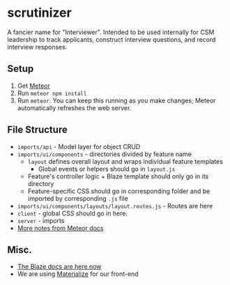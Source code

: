 # scrutinizer
A fancier name for "Interviewer". Intended to be used internally for CSM leadership to track applicants, construct interview questions, and record interview responses.

## Setup
1. Get [Meteor](https://www.meteor.com/install)
2. Run `meteor npm install`
3. Run `meteor`. You can keep this running as you make changes; Meteor automatically refreshes the web server.

## File Structure
- `imports/api` - Model layer for object CRUD
- `imports/ui/components` - directories divided by feature name
  - `layout` defines overall layout and wraps individual feature templates
    - Global events or helpers should go in `layout.js`
  - Feature's controller logic + Blaze template should only go in its directory
  - Feature-specific CSS should go in corresponding folder and be imported by corresponding `.js` file
- `imports/ui/components/layouts/layout.routes.js` - Routes are here
- `client` - global CSS should go in here. 
- `server` - imports
- [More notes from Meteor docs](https://guide.meteor.com/structure.html)

## Misc.
- [The Blaze docs are here now](http://blazejs.org/guide/introduction.html)
- We are using [Materialize](http://materializecss.com/) for our front-end
